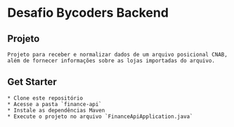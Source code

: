# Desafio Bycoders Backend

## Projeto

    Projeto para receber e normalizar dados de um arquivo posicional CNAB, além de fornecer informações sobre as lojas importadas do arquivo.

## Get Starter

    * Clone este repositório
    * Acesse a pasta `finance-api`
    * Instale as dependências Maven
    * Execute o projeto no arquivo `FinanceApiApplication.java`
